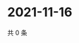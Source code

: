 # 2021-11-16

共 0 条

<!-- BEGIN WEIBO -->
<!-- 最后更新时间 Tue Nov 16 2021 16:11:01 GMT+0800 (China Standard Time) -->

<!-- END WEIBO -->

